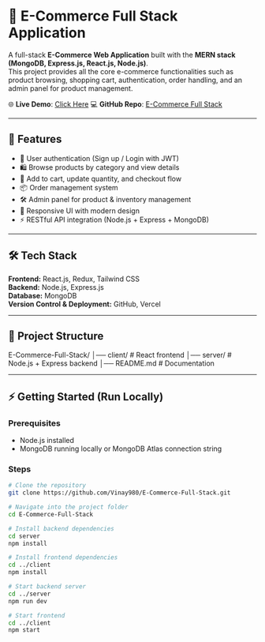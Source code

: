 # 🛒 E-Commerce Full Stack Application

A full-stack **E-Commerce Web Application** built with the **MERN stack (MongoDB, Express.js, React.js, Node.js)**.  
This project provides all the core e-commerce functionalities such as product browsing, shopping cart, authentication, order handling, and an admin panel for product management.

🌐 **Live Demo**: [Click Here](https://e-commerce-full-stack-tawny.vercel.app/) 
💻 **GitHub Repo**: [E-Commerce Full Stack](https://github.com/Vinay980/E-Commerce-Full-Stack)

---

## 🚀 Features

- 🔐 User authentication (Sign up / Login with JWT)  
- 🛍️ Browse products by category and view details  
- 🛒 Add to cart, update quantity, and checkout flow  
- 📦 Order management system  
- 🛠️ Admin panel for product & inventory management  
- 📱 Responsive UI with modern design  
- ⚡ RESTful API integration (Node.js + Express + MongoDB)  

---

## 🛠️ Tech Stack

**Frontend:** React.js, Redux, Tailwind CSS  
**Backend:** Node.js, Express.js  
**Database:** MongoDB  
**Version Control & Deployment:** GitHub, Vercel  

---

## 📂 Project Structure

E-Commerce-Full-Stack/
│── client/ # React frontend
│── server/ # Node.js + Express backend
│── README.md # Documentation

---

## ⚡ Getting Started (Run Locally)

### Prerequisites
- Node.js installed  
- MongoDB running locally or MongoDB Atlas connection string  

### Steps
```bash
# Clone the repository
git clone https://github.com/Vinay980/E-Commerce-Full-Stack.git

# Navigate into the project folder
cd E-Commerce-Full-Stack

# Install backend dependencies
cd server
npm install

# Install frontend dependencies
cd ../client
npm install

# Start backend server
cd ../server
npm run dev

# Start frontend
cd ../client
npm start

